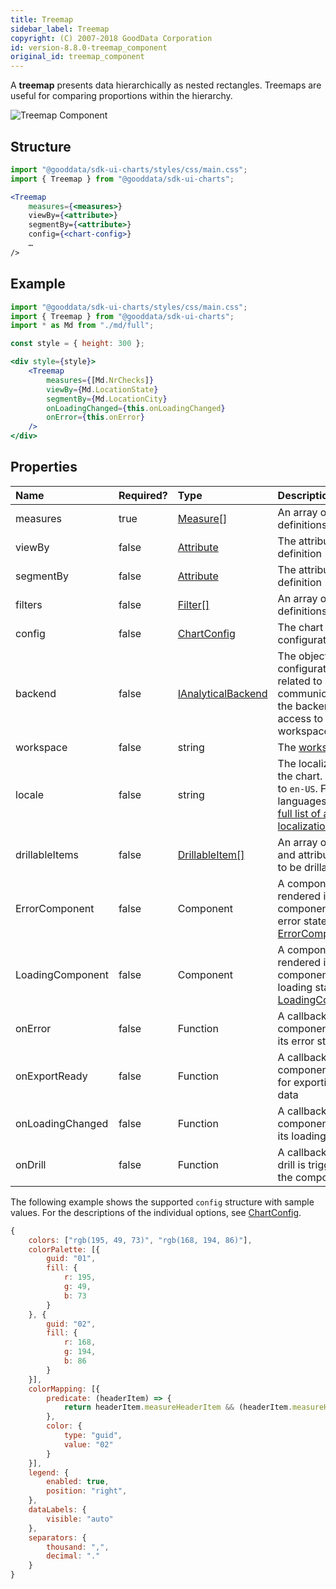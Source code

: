 ```yaml
---
title: Treemap
sidebar_label: Treemap
copyright: (C) 2007-2018 GoodData Corporation
id: version-8.8.0-treemap_component
original_id: treemap_component
---
```

A **treemap** presents data hierarchically as nested rectangles. Treemaps are useful for comparing proportions within the hierarchy.

![Treemap Component](assets/treemap.png "Treemap Component")

## Structure

```jsx
import "@gooddata/sdk-ui-charts/styles/css/main.css";
import { Treemap } from "@gooddata/sdk-ui-charts";

<Treemap
    measures={<measures>}
    viewBy={<attribute>}
    segmentBy={<attribute>}
    config={<chart-config>}
    …
/>
```

## Example

```jsx
import "@gooddata/sdk-ui-charts/styles/css/main.css";
import { Treemap } from "@gooddata/sdk-ui-charts";
import * as Md from "./md/full";

const style = { height: 300 };

<div style={style}>
    <Treemap
        measures={[Md.NrChecks]}
        viewBy={Md.LocationState}
        segmentBy={Md.LocationCity}
        onLoadingChanged={this.onLoadingChanged}
        onError={this.onError}
    />
</div>
```

## Properties

| Name | Required? | Type | Description |
| :--- | :--- | :--- | :--- |
| measures | true | [Measure[]](50_custom__execution.md#measure) | An array of measure definitions|
| viewBy | false | [Attribute](50_custom__execution.md#attribute) | The attribute definition |
| segmentBy | false | [Attribute](50_custom__execution.md#attribute) | The attribute definition |
| filters | false | [Filter[]](30_tips__filter_visual_components.md) | An array of filter definitions |
| config | false | [ChartConfig](15_props__chart_config.md) | The chart configuration object |
| backend | false | [IAnalyticalBackend](https://sdk.gooddata.com/gooddata-ui-apidocs/docs/sdk-backend-spi.ianalyticalbackend.html) | The object with the configuration related to communication with the backend and access to analytical workspaces |
| workspace | false | string | The [workspace](02_start__execution_model.md#where-do-measures-and-attributes-come-from) ID |
| locale | false | string | The localization of the chart. Defaults to `en-US`. For other languages, see the [full list of available localizations](https://github.com/gooddata/gooddata-ui-sdk/tree/master/libs/sdk-ui/src/base/localization/bundles). |
| drillableItems | false | [DrillableItem[]](15_props__drillable_item.md)  | An array of points and attribute values to be drillable |
| ErrorComponent | false | Component | A component to be rendered if this component is in error state (see [ErrorComponent](15_props__error_component.md)) |
| LoadingComponent | false | Component | A component to be rendered if this component is in loading state (see [LoadingComponent](15_props__loading_component.md)) |
| onError | false | Function | A callback when the component updates its error state |
| onExportReady | false | Function | A callback when the component is ready for exporting its data |
| onLoadingChanged | false | Function | A callback when the component updates its loading state |
| onDrill | false | Function | A callback when a drill is triggered on the component |

The following example shows the supported `config` structure with sample values. For the descriptions of the individual options, see [ChartConfig](15_props__chart_config.md).

```javascript
{
    colors: ["rgb(195, 49, 73)", "rgb(168, 194, 86)"],
    colorPalette: [{
        guid: "01",
        fill: {
            r: 195,
            g: 49,
            b: 73
        }
    }, {
        guid: "02",
        fill: {
            r: 168,
            g: 194,
            b: 86
        }
    }],
    colorMapping: [{
        predicate: (headerItem) => {
            return headerItem.measureHeaderItem && (headerItem.measureHeaderItem.localIdentifier === "m1_localIdentifier")
        },
        color: {
            type: "guid",
            value: "02"
        }
    }],
    legend: {
        enabled: true,
        position: "right",
    },
    dataLabels: {
        visible: "auto"
    },
    separators: {
        thousand: ",",
        decimal: "."
    }
}
```
